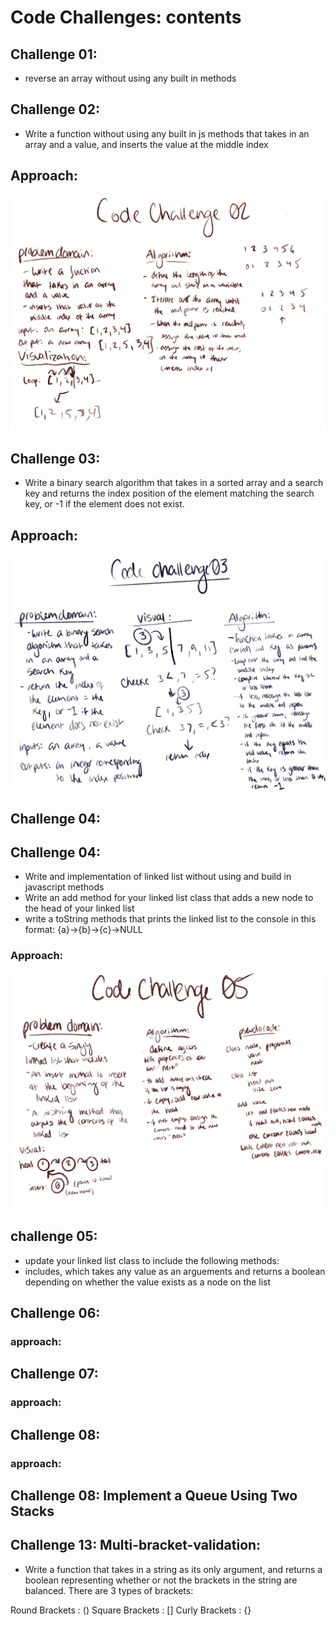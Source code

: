 # Code Challenges: contents

## Challenge 01:
- reverse an array without using any built in methods

## Challenge 02: 
- Write a function without using any built in js methods that takes in an array and a value, and inserts the value at the middle index

## Approach:

![whiteboard2](./IMG_0401.png)

## Challenge 03:
- Write a binary search algorithm that takes in a sorted array and a search key and returns the index position of the element matching the search key, or -1 if the element does not exist.

## Approach:
![whiteboard3](./IMG_0402.png)


## Challenge 04:

## Challenge 04:
- Write and implementation of linked list without using and build in javascript methods
- Write an add method for your linked list class that adds a new node to the head of your linked list
- write a toString methods that prints the linked list to the console in this format: {a}->{b}->{c}->NULL

### Approach:

![whiteboard5](./IMG_0459.PNG)

## challenge 05:
- update your linked list class to include the following methods:
- includes, which takes any value as an arguements and returns a boolean depending on whether the value exists as a node on the list

## Challenge 06:

### approach:

## Challenge 07:

### approach:

## Challenge 08:

### approach:

## Challenge 08: Implement a Queue Using Two Stacks

## Challenge 13: Multi-bracket-validation:
- Write a function that takes in a string as its only argument, and returns a boolean representing whether or not the brackets in the string are balanced. There are 3 types of brackets:

Round Brackets : ()
Square Brackets : []
Curly Brackets : {}

